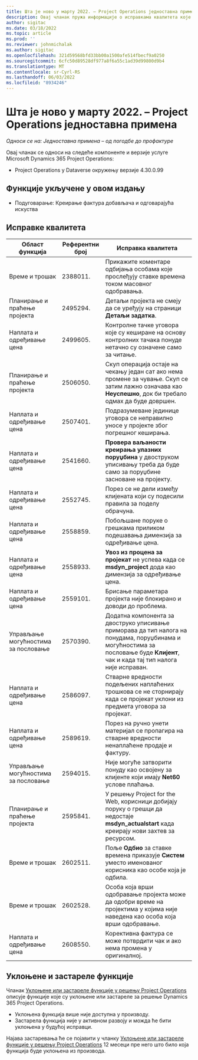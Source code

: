 ```yaml
---
title: Шта је ново у марту 2022. – Project Operations једноставна примена
description: Овај чланак пружа информације о исправкама квалитета које су доступне у издању једноставне примене услуге Project Operations за март 2022.
author: sigitac
ms.date: 03/18/2022
ms.topic: article
ms.prod: ''
ms.reviewer: johnmichalak
ms.author: sigitac
ms.openlocfilehash: 321d59568bfd33bb00a1500afe514fbecf9a0250
ms.sourcegitcommit: 6cfc50d89528df977a8f6a55c1ad39d99800d9b4
ms.translationtype: MT
ms.contentlocale: sr-Cyrl-RS
ms.lasthandoff: 06/03/2022
ms.locfileid: "8934246"
---
```

# <a name="whats-new-march-2022---project-operations-lite-deployment"></a>Шта је ново у марту 2022. – Project Operations једноставна примена

_Односи се на: Једноставна примена – од погодбе до профактуре_

Овај чланак се односи на следеће компоненте и верзије услуге Microsoft Dynamics 365 Project Operations:

- Project Operations у Dataverse окружењу верзије 4.30.0.99

## <a name="features-included-in-this-release"></a>Функције укључене у овом издању

- Подуговарање: Креирање фактура добављача и одговарајућа искуства

## <a name="quality-updates"></a>Исправке квалитета

| Област функција | Референтни број | Исправка квалитета |
| --- | --- | --- |
| Време и трошак | 2388011. | Прикажите коментаре одбијања особама које прослеђују ставке времена током масовног одобравања. |
| Планирање и праћење пројекта | 2495294. | Детаљи пројекта не смеју да се уређују на страници **Детаљи задатка**. |
| Наплата и одређивање цена | 2499605. | Контролне тачке уговора које су кеширане на основу контролних тачака понуде нетачно су означене само за читање. |
| Планирање и праћење пројекта | 2506050. | Скуп операција остаје на чекању један сат ако нема промене за чување. Скуп се затим лажно означава као **Неуспешно**, док би требало одмах да буде довршен. |
| Наплата и одређивање цена | 2507401. | Подразумеване јединице уговора се неправилно уносе у пројекте због погрешног кеширања. |
| Наплата и одређивање цена | 2541660. | **Провера ваљаности креирања улазних поруџбина** у двоструком уписивању треба да буде само за поруџбине засноване на пројекту. |
| Наплата и одређивање цена | 2552745. | Порез се не дели између клијената који су подесили правила за поделу обрачуна. |
| Наплата и одређивање цена | 2558859. | Побољшане поруке о грешкама приликом подешавања димензија за одређивање цена. |
| Наплата и одређивање цена | 2558933. | **Увоз из процена за пројекат** не успева када се **msdyn\_project** дода као димензија за одређивање цена. |
| Наплата и одређивање цена | 2559101. | Брисање параметара пројекта није блокирано и доводи до проблема. |
| Управљање могућностима за пословање | 2570390. | Додатна компонента за двоструко уписивање приморава да тип налога на понудама, поруџбинама и могућностима за пословање буде **Клијент**, чак и када тај тип налога није исправан. |
| Наплата и одређивање цена | 2586097. | Стварне вредности подељених наплаћених трошкова се не сторнирају када се пројекат уклони из предмета уговора за пројекат. |
| Наплата и одређивање цена | 2589619. | Порез на ручно унети материјал се пропагира на стварне вредности ненаплаћене продаје и фактуру. |
| Управљање могућностима за пословање | 2594015. | Није могуће затворити понуду као освојену за клијенте који имају **Net60** услове плаћања. |
| Планирање и праћење пројекта | 2595841. | У решењу Project for the Web, корисници добијају поруку о грешци да недостаје **msdyn\_actualstart** када креирају нови захтев за ресурсом. |
| Време и трошак | 2602511. | Поље **Одбио** за ставке времена приказује **Систем** уместо именованог корисника као особе која је одбила. |
| Време и трошак | 2602528. | Особа која врши одобравање пројекта може да одобри време на пројектима у којима није наведена као особа која врши одобравање. |
| Наплата и одређивање цена | 2608550. | Корективна фактура се може потврдити чак и ако нема промена у оригиналној. |

## <a name="removed-and-deprecated-features"></a>Уклоњене и застареле функције

Чланак [Уклоњене или застареле функције у решењу Project Operations](../../whats-new/removed-depreciated-features-project.md) описује функције које су уклоњене или застареле за решење Dynamics 365 Project Operations.

- Уклоњена функција више није доступна у производу.
- Застарела функција није у активном развоју и можда ће бити уклоњена у будућој исправци.

Најава застаревања ће се појавити у чланку [Уклоњене или застареле функције у решењу Project Operations](../../whats-new/removed-depreciated-features-project.md) 12 месеци пре него што било која функција буде уклоњена из производа.
